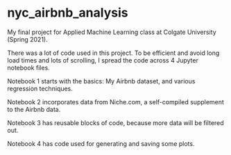# nyc_airbnb_analysis
My final project for Applied Machine Learning class at Colgate University (Spring 2021).

There was a lot of code used in this project. To be efficient and avoid long load times and lots of scrolling, I spread the code across 4 Jupyter notebook files.

Notebook 1 starts with the basics: My Airbnb dataset, and various regression techniques.

Notebook 2 incorporates data from Niche.com, a self-compiled supplement to the Airbnb data.

Notebook 3 has reusable blocks of code, because more data will be filtered out.

Notebook 4 has code used for generating and saving some plots.
